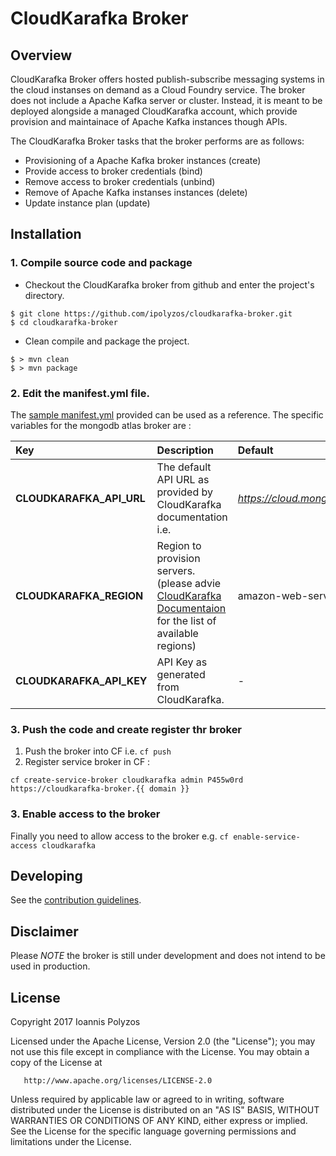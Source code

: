 # CloudKarafka Broker

## Overview

CloudKarafka Broker offers hosted publish-subscribe messaging systems in the cloud instanses on demand as a Cloud Foundry service. The broker does not include a Apache Kafka server or cluster. Instead, it is meant to be deployed alongside a managed CloudKarafka account, which provide provision and maintainace of Apache Kafka instances though APIs.
 
The CloudKarafka Broker tasks that the broker performs are as follows:
    
- Provisioning of a Apache Kafka broker instances (create)
- Provide access to broker credentials (bind)
- Remove access to broker credentials (unbind)
- Remove of Apache Kafka instanses instances (delete)
- Update instance plan (update)

## Installation

### 1. Compile source code and package 

- Checkout the CloudKarafka broker from github and enter the project's directory.
```
$ git clone https://github.com/ipolyzos/cloudkarafka-broker.git
$ cd cloudkarafka-broker
```
- Clean compile and package the project.
```
$ > mvn clean
$ > mvn package
```

### 2. Edit the **manifest.yml** file.

The [sample manifest.yml](https://github.com/ipolyzos/cloudkarafka-broker/blob/master/manifest-sample.yml) provided can be used as a reference. The specific
variables for the mongodb atlas broker are :

| Key           |Description    | Default      |
| :------------- | :------------- | :------------- | 
| **CLOUDKARAFKA_API_URL** | The default API URL as provided by CloudKarafka documentation i.e.|*https://cloud.mongodb.com/api/atlas/v1.0*| 
| **CLOUDKARAFKA_REGION** | Region to provision servers. (please advie [CloudKarafka Documentaion](https://www.cloudkarafka.com/docs.html) for the list of available regions)| amazon-web-services::eu-west-1 |
| **CLOUDKARAFKA_API_KEY** | API Key as generated from CloudKarafka.| - |

### 3. Push the code and create register thr broker
1. Push the broker into CF i.e.  ``` cf push  ```
2. Register service broker in CF : 
```
cf create-service-broker cloudkarafka admin P455w0rd https://cloudkarafka-broker.{{ domain }}
```
### 3. Enable access to the broker 
 
 Finally you need to allow access to the broker e.g. ``` cf enable-service-access cloudkarafka ```

## Developing
 
 See the [contribution guidelines](https://github.com/ipolyzos/cloudkarafka-broker/tree/master/CONTRIBUTING.md).
 
## Disclaimer 
 
 Please *NOTE* the broker is still under development and does not intend to be used in production.
 
## License

   Copyright 2017 Ioannis Polyzos

   Licensed under the Apache License, Version 2.0 (the "License");
   you may not use this file except in compliance with the License.
   You may obtain a copy of the License at

       http://www.apache.org/licenses/LICENSE-2.0

   Unless required by applicable law or agreed to in writing, software
   distributed under the License is distributed on an "AS IS" BASIS,
   WITHOUT WARRANTIES OR CONDITIONS OF ANY KIND, either express or implied.
   See the License for the specific language governing permissions and
   limitations under the License.